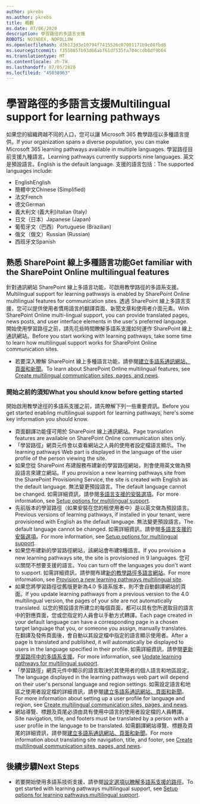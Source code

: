 ```yaml
---
author: pkrebs
ms.author: pkrebs
title: 概觀
ms.date: 07/06/2020
description: 學習路徑的多語言支援
ROBOTS: NOINDEX, NOFOLLOW
ms.openlocfilehash: d3b123d3e10794f7415526c07001171b9c08fbd6
ms.sourcegitcommit: f355885fb93d66abf61df535fa704ccdb8df9b64
ms.translationtype: MT
ms.contentlocale: zh-TW
ms.lasthandoff: 07/05/2020
ms.locfileid: "45038963"
---
```

# <a name="multilingual-support-for-learning-pathways"></a><span data-ttu-id="2102e-103">學習路徑的多語言支援</span><span class="sxs-lookup"><span data-stu-id="2102e-103">Multilingual support for learning pathways</span></span>

<span data-ttu-id="2102e-104">如果您的組織跨越不同的人口，您可以讓 Microsoft 365 教學路徑以多種語言提供。</span><span class="sxs-lookup"><span data-stu-id="2102e-104">If your organization spans a diverse population, you can make Microsoft 365 learning pathways available in multiple languages.</span></span> <span data-ttu-id="2102e-105">學習路徑目前支援九種語言。</span><span class="sxs-lookup"><span data-stu-id="2102e-105">Learning pathways currently supports nine languages.</span></span> <span data-ttu-id="2102e-106">英文是預設語言。</span><span class="sxs-lookup"><span data-stu-id="2102e-106">English is the default language.</span></span> <span data-ttu-id="2102e-107">支援的語言包括：</span><span class="sxs-lookup"><span data-stu-id="2102e-107">The supported languages include:</span></span>   

- <span data-ttu-id="2102e-108">English</span><span class="sxs-lookup"><span data-stu-id="2102e-108">English</span></span>    
- <span data-ttu-id="2102e-109">簡體中文</span><span class="sxs-lookup"><span data-stu-id="2102e-109">Chinese (Simplified)</span></span>
- <span data-ttu-id="2102e-110">法文</span><span class="sxs-lookup"><span data-stu-id="2102e-110">French</span></span>
- <span data-ttu-id="2102e-111">德文</span><span class="sxs-lookup"><span data-stu-id="2102e-111">German</span></span>
- <span data-ttu-id="2102e-112">義大利文 (義大利)</span><span class="sxs-lookup"><span data-stu-id="2102e-112">Italian (Italy)</span></span>
- <span data-ttu-id="2102e-113">日文（日本）</span><span class="sxs-lookup"><span data-stu-id="2102e-113">Japanese (Japan)</span></span>
- <span data-ttu-id="2102e-114">葡萄牙文（巴西）</span><span class="sxs-lookup"><span data-stu-id="2102e-114">Portuguese (Brazilian)</span></span>
- <span data-ttu-id="2102e-115">俄文（俄文）</span><span class="sxs-lookup"><span data-stu-id="2102e-115">Russian (Russian)</span></span>
- <span data-ttu-id="2102e-116">西班牙文</span><span class="sxs-lookup"><span data-stu-id="2102e-116">Spanish</span></span>

## <a name="get-familiar-with-the-sharepoint-online-multilingual-features"></a><span data-ttu-id="2102e-117">熟悉 SharePoint 線上多種語言功能</span><span class="sxs-lookup"><span data-stu-id="2102e-117">Get familiar with the SharePoint Online multilingual features</span></span>
<span data-ttu-id="2102e-118">針對通訊網站 SharePoint 線上多語言功能，可啟用教學路徑的多語系支援。</span><span class="sxs-lookup"><span data-stu-id="2102e-118">Multilingual support for learning pathways is enabled by SharePoint Online multilingual features for communication sites.</span></span>
<span data-ttu-id="2102e-119">透過 SharePoint 線上多語言支援，您可以提供使用者慣用語言的翻譯頁面、新聞文章和使用者介面元素。</span><span class="sxs-lookup"><span data-stu-id="2102e-119">With SharePoint Online multi-lingual support, you can provide translated pages, news posts, and user interface elements in the user's preferred language.</span></span> <span data-ttu-id="2102e-120">開始使用學習路徑之前，請先花些時間瞭解多語系支援如何運作 SharePoint 線上通訊網站。</span><span class="sxs-lookup"><span data-stu-id="2102e-120">Before you start working with learning pathways, take some time to learn how multilingual support works for SharePoint Online communication sites.</span></span> 
- <span data-ttu-id="2102e-121">若要深入瞭解 SharePoint 線上多種語言功能，請參閱[建立多語系通訊網站、頁面和新聞](https://support.office.com/article/2bb7d610-5453-41c6-a0e8-6f40b3ed750c)。</span><span class="sxs-lookup"><span data-stu-id="2102e-121">To learn about SharePoint Online multilingual features, see [Create multilingual communication sites, pages, and news](https://support.office.com/article/2bb7d610-5453-41c6-a0e8-6f40b3ed750c).</span></span> 

### <a name="what-you-should-know-before-getting-started"></a><span data-ttu-id="2102e-122">開始之前的須知</span><span class="sxs-lookup"><span data-stu-id="2102e-122">What you should know before getting started</span></span> 
<span data-ttu-id="2102e-123">開始啟用教學途徑的多語系支援之前，請先瞭解下列一些重要資訊。</span><span class="sxs-lookup"><span data-stu-id="2102e-123">Before you get started enabling multilingual support for learning pathways, here's some key information you should know.</span></span> 

- <span data-ttu-id="2102e-124">頁面翻譯功能僅可用於 SharePoint 線上通訊網站。</span><span class="sxs-lookup"><span data-stu-id="2102e-124">Page translation features are available on SharePoint Online communication sites only.</span></span>
- <span data-ttu-id="2102e-125">「學習路徑」網頁元件會以查看網站之人員的使用者設定檔語言顯示。</span><span class="sxs-lookup"><span data-stu-id="2102e-125">The learning pathways Web part is displayed in the language of the user profile of the person viewing the site.</span></span>   
- <span data-ttu-id="2102e-126">如果您從 SharePoint 布建服務布建新的學習路徑網站，則會使用英文做為預設語言來建立網站。</span><span class="sxs-lookup"><span data-stu-id="2102e-126">If you provision a new learning pathways site from the SharePoint Provisioning Service, the site is created with English as the default language.</span></span> <span data-ttu-id="2102e-127">無法變更預設語言。</span><span class="sxs-lookup"><span data-stu-id="2102e-127">The default language cannot be changed.</span></span> <span data-ttu-id="2102e-128">如需詳細資訊，請參閱[多語言支援的安裝選項](https://docs.microsoft.com/office365/customlearning/custom_setupoptions_ml)。</span><span class="sxs-lookup"><span data-stu-id="2102e-128">For more information, see [Setup options for multilingual support](https://docs.microsoft.com/office365/customlearning/custom_setupoptions_ml).</span></span>
- <span data-ttu-id="2102e-129">先前版本的學習路徑（如果安裝在您的租使用者中）是以英文做為預設語言。</span><span class="sxs-lookup"><span data-stu-id="2102e-129">Previous versions of learning pathways, if installed in your tenant, were provisioned with English as the default language.</span></span> <span data-ttu-id="2102e-130">無法變更預設語言。</span><span class="sxs-lookup"><span data-stu-id="2102e-130">The default language cannot be changed.</span></span> <span data-ttu-id="2102e-131">如需詳細資訊，請參閱[多語言支援的安裝選項](https://docs.microsoft.com/office365/customlearning/custom_setupoptions_ml)。</span><span class="sxs-lookup"><span data-stu-id="2102e-131">For more information, see [Setup options for multilingual support](https://docs.microsoft.com/office365/customlearning/custom_setupoptions_ml).</span></span>
- <span data-ttu-id="2102e-132">如果您布建新的學習路徑網站，該網站會布建9種語言。</span><span class="sxs-lookup"><span data-stu-id="2102e-132">If you provision a new learning pathways site, the site is provisioned in 9 languages.</span></span> <span data-ttu-id="2102e-133">您可以關閉不想要支援的語言。</span><span class="sxs-lookup"><span data-stu-id="2102e-133">You can turn off the languages you don't want to support.</span></span> <span data-ttu-id="2102e-134">如需詳細資訊，請參閱布建[新的教學路徑多語言網站](https://docs.microsoft.com/office365/customlearning/custom_provision_ml)。</span><span class="sxs-lookup"><span data-stu-id="2102e-134">For more information, see [Provision a new learning pathways multilingual site](https://docs.microsoft.com/office365/customlearning/custom_provision_ml).</span></span>  
- <span data-ttu-id="2102e-135">如果您將學習路徑從舊版更新為4.0 多語系版本，則不會自動翻譯網站的頁面。</span><span class="sxs-lookup"><span data-stu-id="2102e-135">If you update learning pathways from a previous version to the 4.0 multilingual version, the pages of your site are not automatically translated.</span></span> <span data-ttu-id="2102e-136">以您的預設語言所建立的每個頁面，都可以具有您所選取目的語言中的對應頁面，您或您指定的人員會以手動方式轉譯。</span><span class="sxs-lookup"><span data-stu-id="2102e-136">Each page created in your default language can have a corresponding page in a chosen target language that you, or someone you assign, manually translates.</span></span> <span data-ttu-id="2102e-137">在翻譯及發佈頁面後，會自動以其設定檔中指定的語言顯示使用者。</span><span class="sxs-lookup"><span data-stu-id="2102e-137">After a page is translated and published, it will automatically be displayed to users in the language specified in their profile.</span></span> <span data-ttu-id="2102e-138">如需詳細資訊，請參閱[更新學習路徑中的多語系支援](https://docs.microsoft.com/office365/customlearning/custom_update_ml)。</span><span class="sxs-lookup"><span data-stu-id="2102e-138">For more information, see [Update learning pathways for multilingual support](https://docs.microsoft.com/office365/customlearning/custom_update_ml).</span></span> 
- <span data-ttu-id="2102e-139">「學習路徑」網頁元件中顯示的語言取決於其使用者的個人語言和地區設定。</span><span class="sxs-lookup"><span data-stu-id="2102e-139">The language displayed in the learning pathways web part will depend on their user's personal language and region settings.</span></span> <span data-ttu-id="2102e-140">如需設定語言和地區之使用者設定檔的詳細資訊，請參閱[建立多語系通訊網站、頁面和新聞](https://support.office.com/article/2bb7d610-5453-41c6-a0e8-6f40b3ed750c)。</span><span class="sxs-lookup"><span data-stu-id="2102e-140">For more information about setting up a user profile for language and region, see [Create multilingual communication sites, pages, and news](https://support.office.com/article/2bb7d610-5453-41c6-a0e8-6f40b3ed750c).</span></span> 
- <span data-ttu-id="2102e-141">網站導覽、標題及頁尾必須由具有使用中語言的使用者設定檔的人員轉譯。</span><span class="sxs-lookup"><span data-stu-id="2102e-141">Site navigation, title, and footers must be translated by a person with a user profile in the language to be translated.</span></span> <span data-ttu-id="2102e-142">如需翻譯網站導覽、標題及頁尾的詳細資訊，請參閱[建立多語系通訊網站、頁面和新聞](https://support.office.com/article/2bb7d610-5453-41c6-a0e8-6f40b3ed750c)。</span><span class="sxs-lookup"><span data-stu-id="2102e-142">For more information about translating site navigation, title, and footer, see [Create multilingual communication sites, pages, and news](https://support.office.com/article/2bb7d610-5453-41c6-a0e8-6f40b3ed750c).</span></span>

## <a name="next-steps"></a><span data-ttu-id="2102e-143">後續步驟</span><span class="sxs-lookup"><span data-stu-id="2102e-143">Next Steps</span></span>
- <span data-ttu-id="2102e-144">若要開始使用多語系技術支援，請參閱[設定選項以瞭解多語系支援的路徑](https://docs.microsoft.com/office365/customlearning/custom_setupoptions_ml)。</span><span class="sxs-lookup"><span data-stu-id="2102e-144">To get started with learning pathways multilingual support, see [Setup options for learning pathways multilingual support](https://docs.microsoft.com/office365/customlearning/custom_setupoptions_ml).</span></span>